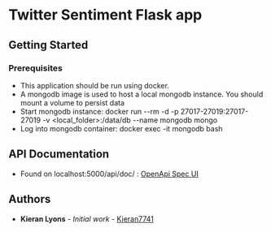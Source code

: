# Twitter Sentiment Flask app

## Getting Started

### Prerequisites

* This application should be run using docker.
* A mongodb image is used to host a local mongodb instance. You should mount a volume to persist data
* Start mongodb instance: docker run --rm -d -p 27017-27019:27017-27019 -v <local_folder>:/data/db --name mongodb mongo
* Log into mongodb container: docker exec -it mongodb bash

## API Documentation

* Found on localhost:5000/api/doc/ : [OpenApi Spec UI](https://localhost:5000/api/doc/)


## Authors

* **Kieran Lyons** - *Initial work* - [Kieran7741](https://github.com/kieran7741)

